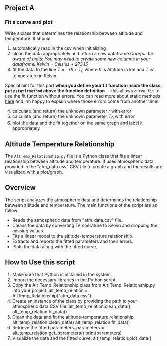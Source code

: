 ## Project A
### Fit a curve and plot

Write a class that determines the relationship between altitude and temperature. It should:

1. automatically read in the csv when initializing
2. clean the data appropriately and return a new dataframe *Careful: be aware of units! You may need to create some new columns in your dataframe! Kelvin = Celsius + 273.15*
3. fit the data to the line $T = - r h + T_0$ where $h$ is Altitude in km and $T$ is temperature in Kelvin
  
  Special hint for this part **when you define your fit function inside the class, put ```@staticmethod``` above the function definition** -- this allows ```curve_fit``` to use the fit function without errors. You can read more about static methods [here](https://www.digitalocean.com/community/tutorials/python-static-method) and I'm happy to explain where those errors come from another time!
 
4. calculate (and return) the unknown parameter $r$ with error
4. calculate (and return) the unknown parameter $T_0$ with error
6. plot the data and the fit together on the same graph and label it appropriately


## Altitude Temperature Relationship

The `AltTemp_Relationship.py` file is a Python class that fits a linear relationship between altitude and temperature. It uses atmospheric data provided in the "atm_data.csv" CSV file to create a graph and the results are visualized with a plot/graph. 

## Overview

The script analyzes the atmospheric data and determines the relationship between altitude and temperature. The main functions of the script are as follow:

- Reads the atmospheric data from "atm_data.csv" file.
- Cleans the data by converting Temperature to Kelvin and dropping the missing values.
- Fits a linear model to the altitude-temperature relationship.
- Extracts and reports the fitted parameters and their errors.
- Plots the data along with the fitted curve.

## How to Use this script

1. Make sure that Python is installed in the system.
2. Import the necessary libraries in the Python script. 
3. Copy the Alt_Temp_Relationship class from Alt_Temp_Relationship.py into your project.
alt_temp_relation = AltTemp_Relationship("atm_data.csv")
4. Create an instance of the class by providing the path to your atmospheric data CSV file.
alt_temp_relation.clean_data()
alt_temp_relation.fit_data()
5. Clean the data and fit the altitude-temperature relationship.
alt_temp_relation.clean_data()
alt_temp_relation.fit_data()
6. Retrieve the fitted parameters. 
parameters = alt_temp_relation.get_parameters()
print(parameters)
7. Visualize the data and the fitted curve.
alt_temp_relation.plot_data()



